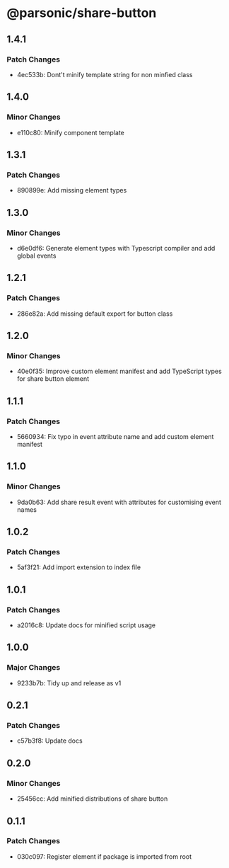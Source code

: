 # @parsonic/share-button

## 1.4.1

### Patch Changes

- 4ec533b: Dont't minify template string for non minfied class

## 1.4.0

### Minor Changes

- e110c80: Minify component template

## 1.3.1

### Patch Changes

- 890899e: Add missing element types

## 1.3.0

### Minor Changes

- d6e0df6: Generate element types with Typescript compiler and add global events

## 1.2.1

### Patch Changes

- 286e82a: Add missing default export for button class

## 1.2.0

### Minor Changes

- 40e0f35: Improve custom element manifest and add TypeScript types for share
  button element

## 1.1.1

### Patch Changes

- 5660934: Fix typo in event attribute name and add custom element manifest

## 1.1.0

### Minor Changes

- 9da0b63: Add share result event with attributes for customising event names

## 1.0.2

### Patch Changes

- 5af3f21: Add import extension to index file

## 1.0.1

### Patch Changes

- a2016c8: Update docs for minified script usage

## 1.0.0

### Major Changes

- 9233b7b: Tidy up and release as v1

## 0.2.1

### Patch Changes

- c57b3f8: Update docs

## 0.2.0

### Minor Changes

- 25456cc: Add minified distributions of share button

## 0.1.1

### Patch Changes

- 030c097: Register element if package is imported from root
